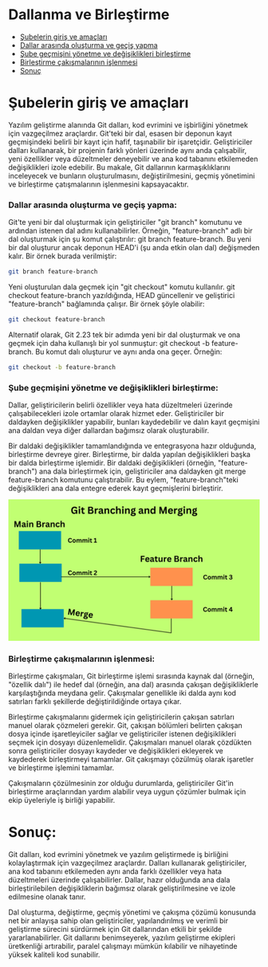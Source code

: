 # Dallanma ve Birleştirme

- [Şubelerin giriş ve amaçları](#şubelerin-giriş-ve-amaçları)
- [Dallar arasında oluşturma ve geçiş yapma](#dallar-arasında-oluşturma-ve-geçiş-yapma)
- [Şube geçmişini yönetme ve değişiklikleri birleştirme](#şube-geçmişini-yönetme-ve-değişiklikleri-birleştirme)
- [Birleştirme çakışmalarının işlenmesi](#birleştirme-çakışmalarının-işlenmesi)
- [Sonuç](#sonuç)

# Şubelerin giriş ve amaçları

Yazılım geliştirme alanında Git dalları, kod evrimini ve işbirliğini yönetmek için vazgeçilmez araçlardır. Git'teki bir dal, esasen bir deponun kayıt geçmişindeki belirli bir kayıt için hafif, taşınabilir bir işaretçidir. Geliştiriciler dalları kullanarak, bir projenin farklı yönleri üzerinde aynı anda çalışabilir, yeni özellikler veya düzeltmeler deneyebilir ve ana kod tabanını etkilemeden değişiklikleri izole edebilir. Bu makale, Git dallarının karmaşıklıklarını inceleyecek ve bunların oluşturulmasını, değiştirilmesini, geçmiş yönetimini ve birleştirme çatışmalarının işlenmesini kapsayacaktır.

### Dallar arasında oluşturma ve geçiş yapma:

Git'te yeni bir dal oluşturmak için geliştiriciler "git branch" komutunu ve ardından istenen dal adını kullanabilirler. Örneğin, "feature-branch" adlı bir dal oluşturmak için şu komut çalıştırılır: git branch feature-branch. Bu yeni bir dal oluşturur ancak deponun HEAD'i (şu anda etkin olan dal) değişmeden kalır. Bir örnek burada verilmiştir:

```bash
git branch feature-branch
```

Yeni oluşturulan dala geçmek için "git checkout" komutu kullanılır. git checkout feature-branch yazıldığında, HEAD güncellenir ve geliştirici "feature-branch" bağlamında çalışır. Bir örnek şöyle olabilir:

```bash
git checkout feature-branch
```

Alternatif olarak, Git 2.23 tek bir adımda yeni bir dal oluşturmak ve ona geçmek için daha kullanışlı bir yol sunmuştur: git checkout -b feature-branch. Bu komut dalı oluşturur ve aynı anda ona geçer. Örneğin:
```bash
git checkout -b feature-branch
```

### Şube geçmişini yönetme ve değişiklikleri birleştirme:

Dallar, geliştiricilerin belirli özellikler veya hata düzeltmeleri üzerinde çalışabilecekleri izole ortamlar olarak hizmet eder. Geliştiriciler bir daldayken değişiklikler yapabilir, bunları kaydedebilir ve dalın kayıt geçmişini ana daldan veya diğer dallardan bağımsız olarak oluşturabilir.

Bir daldaki değişiklikler tamamlandığında ve entegrasyona hazır olduğunda, birleştirme devreye girer. Birleştirme, bir dalda yapılan değişiklikleri başka bir dalda birleştirme işlemidir. Bir daldaki değişiklikleri (örneğin, "feature-branch") ana dala birleştirmek için, geliştiriciler ana daldayken git merge feature-branch komutunu çalıştırabilir. Bu eylem, "feature-branch"teki değişiklikleri ana dala entegre ederek kayıt geçmişlerini birleştirir.

<img alt="Git branching and merging infographic" src="../../../images/Part-03/branching-and-merging.png" />

### Birleştirme çakışmalarının işlenmesi:

Birleştirme çakışmaları, Git birleştirme işlemi sırasında kaynak dal (örneğin, "özellik dalı") ile hedef dal (örneğin, ana dal) arasında çakışan değişikliklerle karşılaştığında meydana gelir. Çakışmalar genellikle iki dalda aynı kod satırları farklı şekillerde değiştirildiğinde ortaya çıkar.

Birleştirme çakışmalarını gidermek için geliştiricilerin çakışan satırları manuel olarak çözmeleri gerekir. Git, çakışan bölümleri belirten çakışan dosya içinde işaretleyiciler sağlar ve geliştiriciler istenen değişiklikleri seçmek için dosyayı düzenlemelidir. Çakışmaları manuel olarak çözdükten sonra geliştiriciler dosyayı kaydeder ve değişiklikleri ekleyerek ve kaydederek birleştirmeyi tamamlar. Git çakışmayı çözülmüş olarak işaretler ve birleştirme işlemini tamamlar.

Çakışmaların çözülmesinin zor olduğu durumlarda, geliştiriciler Git'in birleştirme araçlarından yardım alabilir veya uygun çözümler bulmak için ekip üyeleriyle iş birliği yapabilir.

# Sonuç:

Git dalları, kod evrimini yönetmek ve yazılım geliştirmede iş birliğini kolaylaştırmak için vazgeçilmez araçlardır. Dalları kullanarak geliştiriciler, ana kod tabanını etkilemeden aynı anda farklı özellikler veya hata düzeltmeleri üzerinde çalışabilirler. Dallar, hazır olduğunda ana dala birleştirilebilen değişikliklerin bağımsız olarak geliştirilmesine ve izole edilmesine olanak tanır.

Dal oluşturma, değiştirme, geçmiş yönetimi ve çakışma çözümü konusunda net bir anlayışa sahip olan geliştiriciler, yapılandırılmış ve verimli bir geliştirme sürecini sürdürmek için Git dallarından etkili bir şekilde yararlanabilirler. Git dallarını benimseyerek, yazılım geliştirme ekipleri üretkenliği artırabilir, paralel çalışmayı mümkün kılabilir ve nihayetinde yüksek kaliteli kod sunabilir.